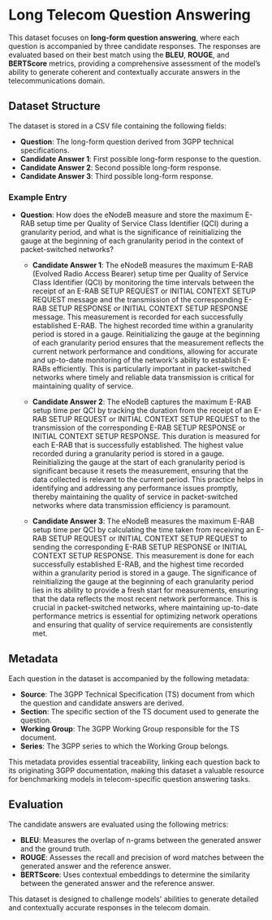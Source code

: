# Long Telecom Question Answering

This dataset focuses on **long-form question answering**, where each question is accompanied by three candidate responses. The responses are evaluated based on their best match using the **BLEU**, **ROUGE**, and **BERTScore** metrics, providing a comprehensive assessment of the model’s ability to generate coherent and contextually accurate answers in the telecommunications domain.

## Dataset Structure

The dataset is stored in a CSV file containing the following fields:
- **Question**: The long-form question derived from 3GPP technical specifications.
- **Candidate Answer 1**: First possible long-form response to the question.
- **Candidate Answer 2**: Second possible long-form response.
- **Candidate Answer 3**: Third possible long-form response.

### Example Entry

- **Question**: How does the eNodeB measure and store the maximum E-RAB setup time per Quality of Service Class Identifier (QCI) during a granularity period, and what is the significance of reinitializing the gauge at the beginning of each granularity period in the context of packet-switched networks?

  - **Candidate Answer 1**: The eNodeB measures the maximum E-RAB (Evolved Radio Access Bearer) setup time per Quality of Service Class Identifier (QCI) by monitoring the time intervals between the receipt of an E-RAB SETUP REQUEST or INITIAL CONTEXT SETUP REQUEST message and the transmission of the corresponding E-RAB SETUP RESPONSE or INITIAL CONTEXT SETUP RESPONSE message. This measurement is recorded for each successfully established E-RAB. The highest recorded time within a granularity period is stored in a gauge. Reinitializing the gauge at the beginning of each granularity period ensures that the measurement reflects the current network performance and conditions, allowing for accurate and up-to-date monitoring of the network's ability to establish E-RABs efficiently. This is particularly important in packet-switched networks where timely and reliable data transmission is critical for maintaining quality of service.

  - **Candidate Answer 2**: The eNodeB captures the maximum E-RAB setup time per QCI by tracking the duration from the receipt of an E-RAB SETUP REQUEST or INITIAL CONTEXT SETUP REQUEST to the transmission of the corresponding E-RAB SETUP RESPONSE or INITIAL CONTEXT SETUP RESPONSE. This duration is measured for each E-RAB that is successfully established. The highest value recorded during a granularity period is stored in a gauge. Reinitializing the gauge at the start of each granularity period is significant because it resets the measurement, ensuring that the data collected is relevant to the current period. This practice helps in identifying and addressing any performance issues promptly, thereby maintaining the quality of service in packet-switched networks where data transmission efficiency is paramount.

  - **Candidate Answer 3**: The eNodeB measures the maximum E-RAB setup time per QCI by calculating the time taken from receiving an E-RAB SETUP REQUEST or INITIAL CONTEXT SETUP REQUEST to sending the corresponding E-RAB SETUP RESPONSE or INITIAL CONTEXT SETUP RESPONSE. This measurement is done for each successfully established E-RAB, and the highest time recorded within a granularity period is stored in a gauge. The significance of reinitializing the gauge at the beginning of each granularity period lies in its ability to provide a fresh start for measurements, ensuring that the data reflects the most recent network performance. This is crucial in packet-switched networks, where maintaining up-to-date performance metrics is essential for optimizing network operations and ensuring that quality of service requirements are consistently met.

## Metadata

Each question in the dataset is accompanied by the following metadata:
- **Source**: The 3GPP Technical Specification (TS) document from which the question and candidate answers are derived.
- **Section**: The specific section of the TS document used to generate the question.
- **Working Group**: The 3GPP Working Group responsible for the TS document.
- **Series**: The 3GPP series to which the Working Group belongs.

This metadata provides essential traceability, linking each question back to its originating 3GPP documentation, making this dataset a valuable resource for benchmarking models in telecom-specific question answering tasks.

## Evaluation

The candidate answers are evaluated using the following metrics:
- **BLEU**: Measures the overlap of n-grams between the generated answer and the ground truth.
- **ROUGE**: Assesses the recall and precision of word matches between the generated answer and the reference answer.
- **BERTScore**: Uses contextual embeddings to determine the similarity between the generated answer and the reference answer.

This dataset is designed to challenge models' abilities to generate detailed and contextually accurate responses in the telecom domain.
